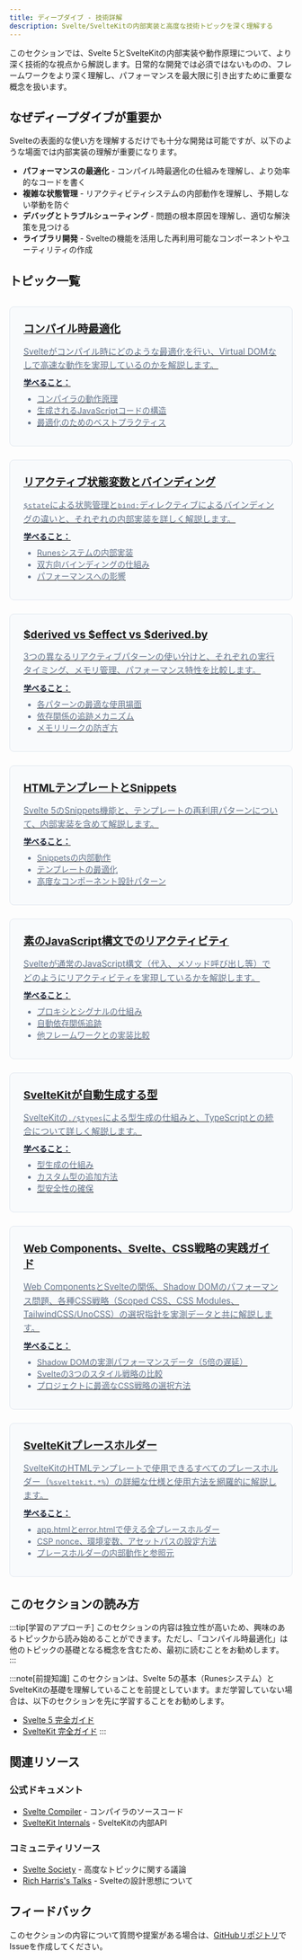 ```yaml
---
title: ディープダイブ - 技術詳解
description: Svelte/SvelteKitの内部実装と高度な技術トピックを深く理解する
---
```


<script>
  import { base } from '$app/paths';
</script>

このセクションでは、Svelte 5とSvelteKitの内部実装や動作原理について、より深く技術的な視点から解説します。日常的な開発では必須ではないものの、フレームワークをより深く理解し、パフォーマンスを最大限に引き出すために重要な概念を扱います。

## なぜディープダイブが重要か

Svelteの表面的な使い方を理解するだけでも十分な開発は可能ですが、以下のような場面では内部実装の理解が重要になります。

- **パフォーマンスの最適化** - コンパイル時最適化の仕組みを理解し、より効率的なコードを書く
- **複雑な状態管理** - リアクティビティシステムの内部動作を理解し、予期しない挙動を防ぐ
- **デバッグとトラブルシューティング** - 問題の根本原因を理解し、適切な解決策を見つける
- **ライブラリ開発** - Svelteの機能を活用した再利用可能なコンポーネントやユーティリティの作成

## トピック一覧

<div class="topic-cards">

<a href="{base}/deep-dive/compile-time-optimization/" class="topic-card-link">
  <div class="topic-card">
    <h3>コンパイル時最適化</h3>
    <p>Svelteがコンパイル時にどのような最適化を行い、Virtual DOMなしで高速な動作を実現しているのかを解説します。</p>
    <strong>学べること：</strong>
    <ul>
      <li>コンパイラの動作原理</li>
      <li>生成されるJavaScriptコードの構造</li>
      <li>最適化のためのベストプラクティス</li>
    </ul>
  </div>
</a>

<a href="{base}/deep-dive/reactive-state-variables-vs-bindings/" class="topic-card-link">
  <div class="topic-card">
    <h3>リアクティブ状態変数とバインディング</h3>
    <p><code>$state</code>による状態管理と<code>bind:</code>ディレクティブによるバインディングの違いと、それぞれの内部実装を詳しく解説します。</p>
    <strong>学べること：</strong>
    <ul>
      <li>Runesシステムの内部実装</li>
      <li>双方向バインディングの仕組み</li>
      <li>パフォーマンスへの影響</li>
    </ul>
  </div>
</a>

<a href="{base}/deep-dive/derived-vs-effect-vs-derived-by/" class="topic-card-link">
  <div class="topic-card">
    <h3>$derived vs $effect vs $derived.by</h3>
    <p>3つの異なるリアクティブパターンの使い分けと、それぞれの実行タイミング、メモリ管理、パフォーマンス特性を比較します。</p>
    <strong>学べること：</strong>
    <ul>
      <li>各パターンの最適な使用場面</li>
      <li>依存関係の追跡メカニズム</li>
      <li>メモリリークの防ぎ方</li>
    </ul>
  </div>
</a>

<a href="{base}/deep-dive/html-templates-and-snippets/" class="topic-card-link">
  <div class="topic-card">
    <h3>HTMLテンプレートとSnippets</h3>
    <p>Svelte 5のSnippets機能と、テンプレートの再利用パターンについて、内部実装を含めて解説します。</p>
    <strong>学べること：</strong>
    <ul>
      <li>Snippetsの内部動作</li>
      <li>テンプレートの最適化</li>
      <li>高度なコンポーネント設計パターン</li>
    </ul>
  </div>
</a>

<a href="{base}/deep-dive/reactivity-with-plain-javascript-syntax/" class="topic-card-link">
  <div class="topic-card">
    <h3>素のJavaScript構文でのリアクティビティ</h3>
    <p>Svelteが通常のJavaScript構文（代入、メソッド呼び出し等）でどのようにリアクティビティを実現しているかを解説します。</p>
    <strong>学べること：</strong>
    <ul>
      <li>プロキシとシグナルの仕組み</li>
      <li>自動依存関係追跡</li>
      <li>他フレームワークとの実装比較</li>
    </ul>
  </div>
</a>

<a href="{base}/deep-dive/auto-generated-types/" class="topic-card-link">
  <div class="topic-card">
    <h3>SvelteKitが自動生成する型</h3>
    <p>SvelteKitの<code>./$types</code>による型生成の仕組みと、TypeScriptとの統合について詳しく解説します。</p>
    <strong>学べること：</strong>
    <ul>
      <li>型生成の仕組み</li>
      <li>カスタム型の追加方法</li>
      <li>型安全性の確保</li>
    </ul>
  </div>
</a>

<a href="{base}/deep-dive/webcomponents-svelte-css-strategies/" class="topic-card-link">
  <div class="topic-card">
    <h3>Web Components、Svelte、CSS戦略の実践ガイド</h3>
    <p>Web ComponentsとSvelteの関係、Shadow DOMのパフォーマンス問題、各種CSS戦略（Scoped CSS、CSS Modules、TailwindCSS/UnoCSS）の選択指針を実測データと共に解説します。</p>
    <strong>学べること：</strong>
    <ul>
      <li>Shadow DOMの実測パフォーマンスデータ（5倍の遅延）</li>
      <li>Svelteの3つのスタイル戦略の比較</li>
      <li>プロジェクトに最適なCSS戦略の選択方法</li>
    </ul>
  </div>
</a>

<a href="{base}/deep-dive/sveltekit-placeholders/" class="topic-card-link">
  <div class="topic-card">
    <h3>SvelteKitプレースホルダー</h3>
    <p>SvelteKitのHTMLテンプレートで使用できるすべてのプレースホルダー（<code>%sveltekit.*%</code>）の詳細な仕様と使用方法を網羅的に解説します。</p>
    <strong>学べること：</strong>
    <ul>
      <li>app.htmlとerror.htmlで使える全プレースホルダー</li>
      <li>CSP nonce、環境変数、アセットパスの設定方法</li>
      <li>プレースホルダーの内部動作と参照元</li>
    </ul>
  </div>
</a>

</div>

<style>
.topic-cards {
  display: grid;
  grid-template-columns: repeat(auto-fit, minmax(300px, 1fr));
  gap: 1.5rem;
  margin: 2rem 0;
}

.topic-card {
  padding: 1.5rem;
  border: 1px solid var(--sp-color-border, #e2e8f0);
  border-radius: 8px;
  background: var(--sp-color-bg-soft, #f8fafc);
  transition: all 0.3s ease;
}

.topic-card:hover {
  border-color: var(--sp-color-primary, #ff3e00);
  box-shadow: 0 4px 12px rgba(0, 0, 0, 0.1);
  transform: translateY(-2px);
}

.topic-card h3 {
  margin-top: 0;
  margin-bottom: 1rem;
  font-size: 1.2rem;
}

.topic-card h3 a {
  color: var(--sp-color-primary, #ff3e00);
  text-decoration: none;
}

.topic-card h3 a:hover {
  text-decoration: underline;
}

.topic-card p {
  margin: 0.5rem 0;
  color: var(--sp-color-text-secondary, #64748b);
  font-size: 0.95rem;
  line-height: 1.6;
}

.topic-card strong {
  color: var(--sp-color-text, #0f172a);
  font-weight: 600;
}

.topic-card ul {
  margin: 0.5rem 0;
  padding-left: 1.5rem;
  color: var(--sp-color-text-secondary, #64748b);
  font-size: 0.9rem;
}

/* ダークモード対応 */
:global(.dark) .topic-card {
  background: var(--sp-color-bg-soft, #1e293b);
  border-color: var(--sp-color-border, #334155);
}

:global(.dark) .topic-card:hover {
  border-color: var(--sp-color-primary, #ff3e00);
  box-shadow: 0 4px 12px rgba(0, 0, 0, 0.3);
}

:global(.dark) .topic-card strong {
  color: var(--sp-color-text, #f1f5f9);
}

:global(.dark) .topic-card p,
:global(.dark) .topic-card ul {
  color: var(--sp-color-text-secondary, #94a3b8);
}
</style>

## このセクションの読み方

:::tip[学習のアプローチ]
このセクションの内容は独立性が高いため、興味のあるトピックから読み始めることができます。ただし、「コンパイル時最適化」は他のトピックの基礎となる概念を含むため、最初に読むことをお勧めします。
:::

:::note[前提知識]
このセクションは、Svelte 5の基本（Runesシステム）とSvelteKitの基礎を理解していることを前提としています。まだ学習していない場合は、以下のセクションを先に学習することをお勧めします。
- [Svelte 5 完全ガイド]({base}/svelte/)
- [SvelteKit 完全ガイド]({base}/sveltekit/)
:::

## 関連リソース

### 公式ドキュメント
- [Svelte Compiler](https://github.com/sveltejs/svelte/tree/main/packages/svelte/src/compiler) - コンパイラのソースコード
- [SvelteKit Internals](https://kit.svelte.dev/docs/hooks) - SvelteKitの内部API

### コミュニティリソース
- [Svelte Society](https://sveltesociety.dev/) - 高度なトピックに関する議論
- [Rich Harris's Talks](https://www.youtube.com/results?search_query=rich+harris+svelte) - Svelteの設計思想について

## フィードバック

このセクションの内容について質問や提案がある場合は、[GitHubリポジトリ](https://github.com/shuji-bonji/Svelte-and-SvelteKit-with-TypeScript)でIssueを作成してください。